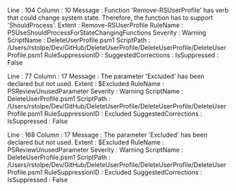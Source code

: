 ﻿
Line                 : 104
Column               : 10
Message              : Function 'Remove-RSUserProfile' has verb that could change system state. Therefore, the function has to support 'ShouldProcess'.
Extent               : Remove-RSUserProfile
RuleName             : PSUseShouldProcessForStateChangingFunctions
Severity             : Warning
ScriptName           : DeleteUserProfile.psm1
ScriptPath           : /Users/rstolpe/Dev/GitHub/DeleteUserProfile/DeleteUserProfile/DeleteUserProfile.psm1
RuleSuppressionID    : 
SuggestedCorrections : 
IsSuppressed         : False

Line                 : 77
Column               : 17
Message              : The parameter 'Excluded' has been declared but not used. 
Extent               : $Excluded
RuleName             : PSReviewUnusedParameter
Severity             : Warning
ScriptName           : DeleteUserProfile.psm1
ScriptPath           : /Users/rstolpe/Dev/GitHub/DeleteUserProfile/DeleteUserProfile/DeleteUserProfile.psm1
RuleSuppressionID    : Excluded
SuggestedCorrections : 
IsSuppressed         : False

Line                 : 168
Column               : 17
Message              : The parameter 'Excluded' has been declared but not used. 
Extent               : $Excluded
RuleName             : PSReviewUnusedParameter
Severity             : Warning
ScriptName           : DeleteUserProfile.psm1
ScriptPath           : /Users/rstolpe/Dev/GitHub/DeleteUserProfile/DeleteUserProfile/DeleteUserProfile.psm1
RuleSuppressionID    : Excluded
SuggestedCorrections : 
IsSuppressed         : False


